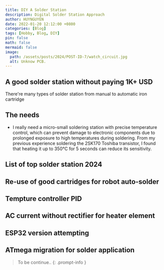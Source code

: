 ```yaml
---
title: DIY A Solder Station 
description: Digital Solder Station Approach
author: HUYNGUYEN	
date: 2022-01-20 12:12:00 +0800
categories: [Blog]
tags: [Hobby, Blog, DIY]
pin: false
math: false
mermaid: false
image:
  path: /assets/posts/2024/POST-ID-7/watch_circuit.jpg
  alt: Unknow PCB.
---
```


<!-- POST-ID-7 -->
## A good solder station without paying 1K+ USD
There're many types of solder station from manual to automatic iron cartridge 

## The needs
- I really need a micro-small soldering station with precise temperature control, which can prevent damage to electronic components due to prolonged exposure to high temperatures during soldering. From my previous experience soldering the 2SK170 Toshiba transistor, I found that heating it up to 350°C for 5 seconds can reduce its sensitivity.


## List of top solder station 2024

## Re-use of good cartridges for robot auto-solder

## Tempture controller PID

## AC current without rectifier for heater element

## ESP32 version attempting

## ATmega migration for solder application


> To be continue..
{: .prompt-info }